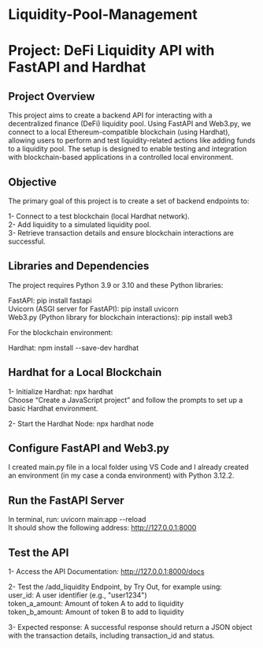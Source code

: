 # Liquidity-Pool-Management
# Project: DeFi Liquidity API with FastAPI and Hardhat

## Project Overview
This project aims to create a backend API for interacting with a decentralized finance (DeFi) liquidity pool. Using FastAPI and Web3.py, we connect to a local Ethereum-compatible blockchain (using Hardhat), allowing users to perform and test liquidity-related actions like adding funds to a liquidity pool. The setup is designed to enable testing and integration with blockchain-based applications in a controlled local environment.

## Objective
The primary goal of this project is to create a set of backend endpoints to:

1- Connect to a test blockchain (local Hardhat network).<br>
2- Add liquidity to a simulated liquidity pool.<br>
3- Retrieve transaction details and ensure blockchain interactions are successful.<br>

## Libraries and Dependencies
The project requires Python 3.9 or 3.10 and these Python libraries:

FastAPI: pip install fastapi<br>
Uvicorn (ASGI server for FastAPI): pip install uvicorn<br>
Web3.py (Python library for blockchain interactions): pip install web3<br>

For the blockchain environment:

Hardhat: npm install --save-dev hardhat<br>

## Hardhat for a Local Blockchain

1- Initialize Hardhat: npx hardhat<br>
Choose “Create a JavaScript project” and follow the prompts to set up a basic Hardhat environment.<br>

2- Start the Hardhat Node: npx hardhat node<br>

## Configure FastAPI and Web3.py
I created main.py file in a local folder using VS Code and I already created an environment (in my case a conda environment) with Python 3.12.2.

## Run the FastAPI Server
In terminal, run: uvicorn main:app --reload<br>
It should show the following address: http://127.0.0.1:8000

## Test the API
1- Access the API Documentation: http://127.0.0.1:8000/docs<br>

2- Test the /add_liquidity Endpoint, by Try Out, for example using:<br>
user_id: A user identifier (e.g., "user1234")<br>
token_a_amount: Amount of token A to add to liquidity<br>
token_b_amount: Amount of token B to add to liquidity<br>

3- Expected response: A successful response should return a JSON object with the transaction details, including transaction_id and status.



